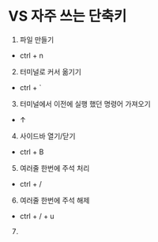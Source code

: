 # VS 자주 쓰는 단축키

1. 파일 만들기
  - ctrl + n  

2. 터미널로 커서 옮기기
  - ctrl + `  

3. 터미널에서 이전에 실행 했던 명령어 가져오기
  - ↑

4. 사이드바 열기/닫기
  - ctrl + B

5. 여러줄 한번에 주석 처리
  - ctrl + /

6. 여러줄 한번에 주석 해제
  - ctrl + / + u

7. 

